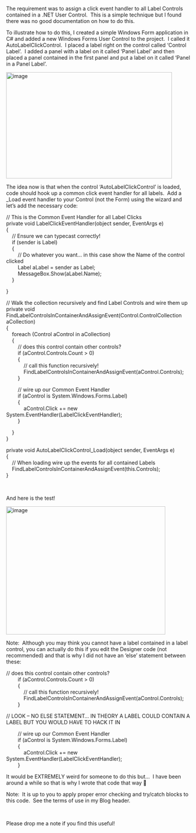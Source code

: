 The requirement was to assign a click event handler to all Label Controls contained in a .NET User Control.&nbsp; This is a simple technique but I found there was no good documentation on how to do this.&nbsp; 

To illustrate how to do this, I created a simple Windows Form application in C# and added a new Windows Forms User Control to the project.&nbsp; I called it AutoLabelClickControl.&nbsp; I placed a label right on the control called ‘Control Label’.&nbsp; I added a panel with a label on it called ‘Panel Label’ and then placed a panel contained in the first panel and put a label on it called ‘Panel in a Panel Label’.

<a href="/assets/images/TNBlogsFS/BlogFileStorage/blogs_msdn/jpsanders/WindowsLiveWriter/Howtoiterateovercontainedcontrolstos.NET_AC85/image_4.png" original-url="http://blogs.msdn.com/blogfiles/jpsanders/WindowsLiveWriter/Howtoiterateovercontainedcontrolstos.NET_AC85/image_4.png"><img loading="lazy" style="border-bottom: 0px; border-left: 0px; display: inline; border-top: 0px; border-right: 0px" title="image" border="0" alt="image" src="/assets/images/TNBlogsFS/BlogFileStorage/blogs_msdn/jpsanders/WindowsLiveWriter/Howtoiterateovercontainedcontrolstos.NET_AC85/image_thumb_1.png" original-url="http://blogs.msdn.com/blogfiles/jpsanders/WindowsLiveWriter/Howtoiterateovercontainedcontrolstos.NET_AC85/image_thumb_1.png" width="449" height="288" /></a> 

The idea now is that when the control ‘AutoLabelClickControl’ is loaded, code should hook up a common click event handler for all labels.&nbsp; Add a _Load event handler to your Control (not the Form) using the wizard and let’s add the necessary code:

// This is the Common Event Handler for all Label Clicks  
private void LabelClickEventHandler(object sender, EventArgs e)  
{  
&nbsp;&nbsp;&nbsp; // Ensure we can typecast correctly!  
&nbsp;&nbsp;&nbsp; if (sender is Label)  
&nbsp;&nbsp;&nbsp; {  
&nbsp;&nbsp;&nbsp;&nbsp;&nbsp;&nbsp;&nbsp; // Do whatever you want&#8230; in this case show the Name of the control clicked  
&nbsp;&nbsp;&nbsp;&nbsp;&nbsp;&nbsp;&nbsp; Label aLabel = sender as Label;  
&nbsp;&nbsp;&nbsp;&nbsp;&nbsp;&nbsp;&nbsp; MessageBox.Show(aLabel.Name);  
&nbsp;&nbsp;&nbsp; } 

} 

// Walk the collection recursively and find Label Controls and wire them up  
private void FindLabelControlsInContainerAndAssignEvent(Control.ControlCollection aCollection)  
{  
&nbsp;&nbsp;&nbsp; foreach (Control aControl in aCollection)  
&nbsp;&nbsp;&nbsp; {  
&nbsp;&nbsp;&nbsp;&nbsp;&nbsp;&nbsp;&nbsp; // does this control contain other controls?  
&nbsp;&nbsp;&nbsp;&nbsp;&nbsp;&nbsp;&nbsp; if (aControl.Controls.Count > 0)  
&nbsp;&nbsp;&nbsp;&nbsp;&nbsp;&nbsp;&nbsp; {  
&nbsp;&nbsp;&nbsp;&nbsp;&nbsp;&nbsp;&nbsp;&nbsp;&nbsp;&nbsp;&nbsp; // call this function recursively!  
&nbsp;&nbsp;&nbsp;&nbsp;&nbsp;&nbsp;&nbsp;&nbsp;&nbsp;&nbsp;&nbsp; FindLabelControlsInContainerAndAssignEvent(aControl.Controls);  
&nbsp;&nbsp;&nbsp;&nbsp;&nbsp;&nbsp;&nbsp; } 

&nbsp;&nbsp;&nbsp;&nbsp;&nbsp;&nbsp;&nbsp; // wire up our Common Event Handler  
&nbsp;&nbsp;&nbsp;&nbsp;&nbsp;&nbsp;&nbsp; if (aControl is System.Windows.Forms.Label)  
&nbsp;&nbsp;&nbsp;&nbsp;&nbsp;&nbsp;&nbsp; {  
&nbsp;&nbsp;&nbsp;&nbsp;&nbsp;&nbsp;&nbsp;&nbsp;&nbsp;&nbsp;&nbsp; aControl.Click += new System.EventHandler(LabelClickEventHandler);  
&nbsp;&nbsp;&nbsp;&nbsp;&nbsp;&nbsp;&nbsp; } 

&nbsp;&nbsp;&nbsp; }  
} 

private void AutoLabelClickControl_Load(object sender, EventArgs e)  
{  
&nbsp;&nbsp;&nbsp; // When loading wire up the events for all contained Labels  
&nbsp;&nbsp;&nbsp; FindLabelControlsInContainerAndAssignEvent(this.Controls);  
} 

&nbsp;

And here is the test! 

<a href="/assets/images/TNBlogsFS/BlogFileStorage/blogs_msdn/jpsanders/WindowsLiveWriter/Howtoiterateovercontainedcontrolstos.NET_AC85/image_8.png" original-url="http://blogs.msdn.com/blogfiles/jpsanders/WindowsLiveWriter/Howtoiterateovercontainedcontrolstos.NET_AC85/image_8.png"><img loading="lazy" style="border-bottom: 0px; border-left: 0px; display: inline; border-top: 0px; border-right: 0px" title="image" border="0" alt="image" src="/assets/images/TNBlogsFS/BlogFileStorage/blogs_msdn/jpsanders/WindowsLiveWriter/Howtoiterateovercontainedcontrolstos.NET_AC85/image_thumb_3.png" original-url="http://blogs.msdn.com/blogfiles/jpsanders/WindowsLiveWriter/Howtoiterateovercontainedcontrolstos.NET_AC85/image_thumb_3.png" width="431" height="347" /></a> 

Note:&nbsp; Although you may think you cannot have a label contained in a label control, you can actually do this if you edit the Designer code (not recommended) and that is why I did not have an ‘else’ statement between these:

// does this control contain other controls?  
&nbsp;&nbsp;&nbsp;&nbsp;&nbsp;&nbsp;&nbsp; if (aControl.Controls.Count > 0)  
&nbsp;&nbsp;&nbsp;&nbsp;&nbsp;&nbsp;&nbsp; {  
&nbsp;&nbsp;&nbsp;&nbsp;&nbsp;&nbsp;&nbsp;&nbsp;&nbsp;&nbsp;&nbsp; // call this function recursively!  
&nbsp;&nbsp;&nbsp;&nbsp;&nbsp;&nbsp;&nbsp;&nbsp;&nbsp;&nbsp;&nbsp; FindLabelControlsInContainerAndAssignEvent(aControl.Controls);  
&nbsp;&nbsp;&nbsp;&nbsp;&nbsp;&nbsp;&nbsp; } 

// LOOK – NO ELSE STATEMENT… IN THEORY A LABEL COULD CONTAIN A LABEL BUT YOU WOULD HAVE TO HACK IT IN 

&nbsp;&nbsp;&nbsp;&nbsp;&nbsp;&nbsp;&nbsp; // wire up our Common Event Handler  
&nbsp;&nbsp;&nbsp;&nbsp;&nbsp;&nbsp;&nbsp; if (aControl is System.Windows.Forms.Label)  
&nbsp;&nbsp;&nbsp;&nbsp;&nbsp;&nbsp;&nbsp; {  
&nbsp;&nbsp;&nbsp;&nbsp;&nbsp;&nbsp;&nbsp;&nbsp;&nbsp;&nbsp;&nbsp; aControl.Click += new System.EventHandler(LabelClickEventHandler);  
&nbsp;&nbsp;&nbsp;&nbsp;&nbsp;&nbsp;&nbsp; } 

It would be EXTREMELY weird for someone to do this but…&nbsp; I have been around a while so that is why I wrote that code that way 🙂

Note:&nbsp; It is up to you to apply proper error checking and try/catch blocks to this code.&nbsp; See the terms of use in my Blog header.

&nbsp;

Please drop me a note if you find this useful!